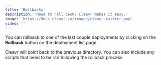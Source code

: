 ```yaml
---
title: 'Rollbacks'
description: 'Need to roll back? Cleavr makes it easy.'
image: 'https://docs.cleavr.io/images/cleavr-twitter.png'
video: ''
---
```


You can rollback to one of the last couple deployments by clicking on the **Rollback** button on the deployment list page. 

Cleavr will point back to the previous directory. You can also include any scripts that need to be ran following the rollback process. 
